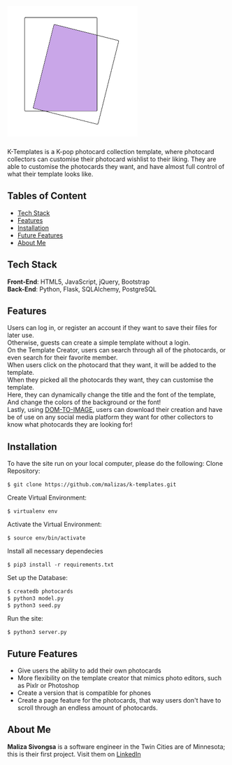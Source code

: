 # <img src="/static/images/icon.png">
K-Templates is a K-pop photocard collection template, where photocard collectors can customise their photocard wishlist to their liking. They are able to customise the photocards they want, and have almost full control of what their template looks like.

## Tables of Content
* [Tech Stack](#tech-stack)
* [Features](#features)
* [Installation](#installation)
* [Future Features](#future-features)
* [About Me](#about-me)

## <a href="#tech-stack"></a> Tech Stack
__Front-End__: HTML5, JavaScript, jQuery, Bootstrap <br>
__Back-End__: Python, Flask, SQLAlchemy, PostgreSQL <br>

## <a href="#features"></a> Features
Users can log in, or register an account if they want to save their files for later use. <br>
Otherwise, guests can create a simple template without a login. <br>
On the Template Creator, users can search through all of the photocards, or even search for their favorite member. <br>
When users click on the photocard that they want, it will be added to the template. <br>
When they picked all the photocards they want, they can customise the template. <br>
Here, they can dynamically change the title and the font of the template, <br>
And change the colors of the background or the font! <br>
Lastly, using <a href="https://github.com/tsayen/dom-to-image">DOM-TO-IMAGE</a>, users can download their creation and have be of use on any social media platform they want for other collectors to know what photocards they are looking for!

## <a href="#installation"></a> Installation
To have the site run on your local computer, please do the following:
Clone Repository:
```
$ git clone https://github.com/malizas/k-templates.git
```
Create Virtual Environment:
```
$ virtualenv env
```
Activate the Virtual Environment:
```
$ source env/bin/activate
```
Install all necessary dependecies
```
$ pip3 install -r requirements.txt
```
Set up the Database:
```
$ createdb photocards
$ python3 model.py
$ python3 seed.py
```
Run the site:
```
$ python3 server.py
```


## <a href="#future-features"></a> Future Features
* Give users the ability to add their own photocards
* More flexibility on the template creator that mimics photo editors, such as Pixlr or Photoshop
* Create a version that is compatible for phones
* Create a page feature for the photocards, that way users don't have to scroll through an endless amount of photocards.

## <a href="#about-me"></a> About Me
__Maliza Sivongsa__ is a software engineer in the Twin Cities are of Minnesota; this is their first project. Visit them on <a href="https://www.linkedin.com/in/malizasivongsa/">LinkedIn</a>